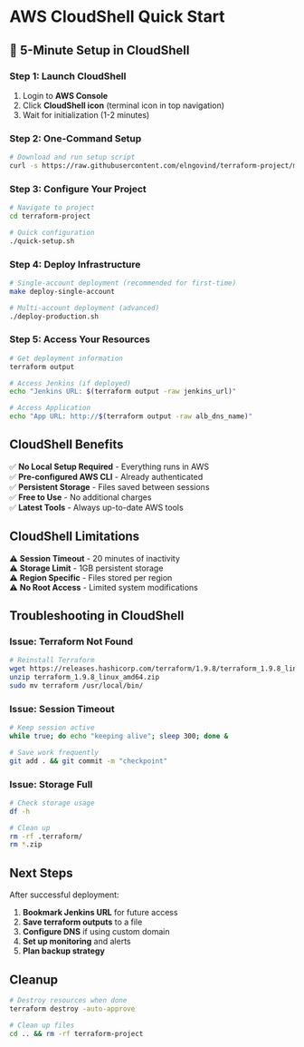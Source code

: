 # AWS CloudShell Quick Start

## 🚀 5-Minute Setup in CloudShell

### Step 1: Launch CloudShell
1. Login to **AWS Console**
2. Click **CloudShell icon** (terminal icon in top navigation)
3. Wait for initialization (1-2 minutes)

### Step 2: One-Command Setup
```bash
# Download and run setup script
curl -s https://raw.githubusercontent.com/elngovind/terraform-project/main/cloudshell-setup.sh | bash
```

### Step 3: Configure Your Project
```bash
# Navigate to project
cd terraform-project

# Quick configuration
./quick-setup.sh
```

### Step 4: Deploy Infrastructure
```bash
# Single-account deployment (recommended for first-time)
make deploy-single-account

# Multi-account deployment (advanced)
./deploy-production.sh
```

### Step 5: Access Your Resources
```bash
# Get deployment information
terraform output

# Access Jenkins (if deployed)
echo "Jenkins URL: $(terraform output -raw jenkins_url)"

# Access Application
echo "App URL: http://$(terraform output -raw alb_dns_name)"
```

## CloudShell Benefits

✅ **No Local Setup Required** - Everything runs in AWS  
✅ **Pre-configured AWS CLI** - Already authenticated  
✅ **Persistent Storage** - Files saved between sessions  
✅ **Free to Use** - No additional charges  
✅ **Latest Tools** - Always up-to-date AWS tools  

## CloudShell Limitations

⚠️ **Session Timeout** - 20 minutes of inactivity  
⚠️ **Storage Limit** - 1GB persistent storage  
⚠️ **Region Specific** - Files stored per region  
⚠️ **No Root Access** - Limited system modifications  

## Troubleshooting in CloudShell

### Issue: Terraform Not Found
```bash
# Reinstall Terraform
wget https://releases.hashicorp.com/terraform/1.9.8/terraform_1.9.8_linux_amd64.zip
unzip terraform_1.9.8_linux_amd64.zip
sudo mv terraform /usr/local/bin/
```

### Issue: Session Timeout
```bash
# Keep session active
while true; do echo "keeping alive"; sleep 300; done &

# Save work frequently
git add . && git commit -m "checkpoint"
```

### Issue: Storage Full
```bash
# Check storage usage
df -h

# Clean up
rm -rf .terraform/
rm *.zip
```

## Next Steps

After successful deployment:
1. **Bookmark Jenkins URL** for future access
2. **Save terraform outputs** to a file
3. **Configure DNS** if using custom domain
4. **Set up monitoring** and alerts
5. **Plan backup strategy**

## Cleanup

```bash
# Destroy resources when done
terraform destroy -auto-approve

# Clean up files
cd .. && rm -rf terraform-project
```